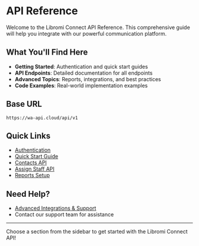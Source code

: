 # API Reference

Welcome to the Libromi Connect API Reference. This comprehensive guide will help you integrate with our powerful communication platform.

## What You'll Find Here

- **Getting Started**: Authentication and quick start guides
- **API Endpoints**: Detailed documentation for all endpoints
- **Advanced Topics**: Reports, integrations, and best practices
- **Code Examples**: Real-world implementation examples

## Base URL

```text
https://wa-api.cloud/api/v1
```

## Quick Links

- [Authentication](getting-started/authentication)
- [Quick Start Guide](getting-started/quick-start)
- [Contacts API](endpoints/contacts)
- [Assign Staff API](endpoints/staff)
- [Reports Setup](endpoints/reports)

## Need Help?

- [Advanced Integrations & Support](advanced/support)
- Contact our support team for assistance

---

Choose a section from the sidebar to get started with the Libromi Connect API!

